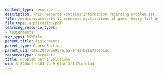 ```yaml
---
content_type: resource
description: This resource contains information regarding problem set 1 solutions.
file: /media/courses/14-12-economic-applications-of-game-theory-fall-2012/3f046bc9e4037ce9614c3ffd7ccfdfa4_MIT14_12F12_pset1sol.pdf
file_type: application/pdf
learning_resource_types:
- Assignments
ocw_type: OCWFile
parent_title: Assignments
parent_type: CourseSection
parent_uid: e29c2070-be95-67aa-f443-b81a7ade61ac
resourcetype: Document
title: Problem Set 1 Solutions
uid: 3f046bc9-e403-7ce9-614c-3ffd7ccfdfa4
---
```

